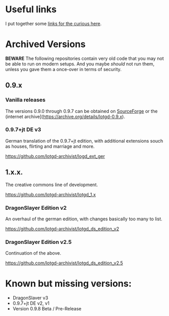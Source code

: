 # Useful links

I put together some [links for the curious here](./Links.md).

# Archived Versions

**BEWARE** The following repositories contain very old code that you may not be able to run on modern setups. And you maybe *should* not run them, unless you gave them a once-over in terms of security.

## 0.9.x

### Vanilla releases

The versions 0.9.0 through 0.9.7 can be obtained on [SourceForge](https://sourceforge.net/p/lotgd/activity/?page=0&limit=100#54cec2fbe88f3d0c46367801) or the (internet archive](https://archive.org/details/lotgd-0.9.x).

### 0.9.7+jt DE v3

German translation of the 0.9.7+jt edition, with additional extensions souch as houses, flirting and marriage and more.

https://github.com/lotgd-archivist/logd_ext_ger



## 1.x.x.

The creative commons line of development.

https://github.com/lotgd-archivist/lotgd_1.x

### DragonSlayer Edition v2

An overhaul of the german edition, with changes basically too many to list.

https://github.com/lotgd-archivist/lotgd_ds_edition_v2

### DragonSlayer Edition v2.5

Continuation of the above.

https://github.com/lotgd-archivist/lotgd_ds_edition_v2.5

# Known but missing versions:

* DragonSlaver v3
* 0.9.7+jt DE v2, v1
* Version 0.9.8 Beta / Pre-Release

